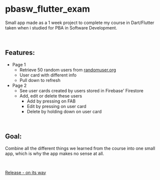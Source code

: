 # pbasw_flutter_exam
Small app made as a 1 week project to complete my course in Dart/Flutter taken when i studied for PBA in Software Development.

<br>

## Features:
- Page 1
  - Retrieve 50 random users from [randomuser.org](https://randomuser.org)
  - User card with different info
  - Pull down to refresh
- Page 2
  - See user cards created by users stored in Firebase' Firestore
  - Add, edit or delete these users
    - Add by pressing on FAB
    - Edit by pressing on user card
    - Delete by holding down on user card

<br>

## Goal:
Combine all the different things we learned from the course into one small app, which is why the app makes no sense at all.

<br>

[Release - on its way]()
